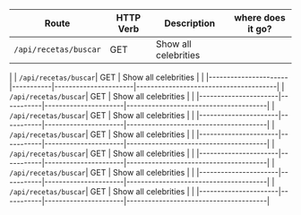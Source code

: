 
| Route                | HTTP Verb | Description          | where does it go?                     |
| ---------------------| --------- | -------------------- |---------------------------------------|
| `/api/recetas/buscar`| GET       | Show all celebrities |                                       |
|
| `/api/recetas/buscar`| GET       | Show all celebrities |                                       |
|----------------------|-----------|----------------------|---------------------------------------|
| `/api/recetas/buscar`| GET       | Show all celebrities |                                       |
|----------------------|-----------|----------------------|---------------------------------------|
| `/api/recetas/buscar`| GET       | Show all celebrities |                                       |
|----------------------|-----------|----------------------|---------------------------------------|
| `/api/recetas/buscar`| GET       | Show all celebrities |                                       |
|----------------------|-----------|----------------------|---------------------------------------|
| `/api/recetas/buscar`| GET       | Show all celebrities |                                       |
|----------------------|-----------|----------------------|---------------------------------------|
| `/api/recetas/buscar`| GET       | Show all celebrities |                                       |
|----------------------|-----------|----------------------|---------------------------------------|
| `/api/recetas/buscar`| GET       | Show all celebrities |                                       |
|----------------------|-----------|----------------------|---------------------------------------|
